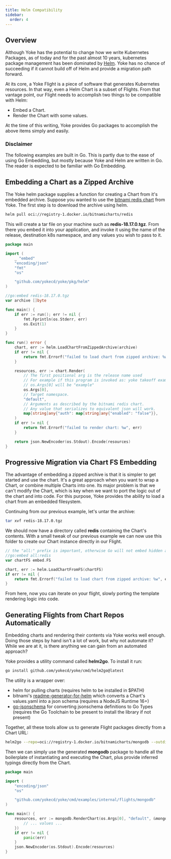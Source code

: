 ```yaml
---
title: Helm Compatibility
sidebar:
  order: 4
---
```


## Overview

Although Yoke has the potential to change how we write Kubernetes Packages, as of today and for the past almost 10 years, kubernetes package management has been dominated by [Helm](https://helm.sh). Yoke has no chance of succeeding if it cannot build off of Helm and provide a migration path forward.

At its core, a Yoke Flight is a piece of software that generates Kubernetes resources. In that way, even a Helm Chart is a subset of Flights. From that vantage point, our Flight needs to accomplish two things to be compatible with Helm:

- Embed a Chart.
- Render the Chart with some values.

At the time of this writing, Yoke provides Go packages to accomplish the above items simply and easily.

### Disclaimer

The following examples are built in Go. This is partly due to the ease of using Go Embedding, but mostly because Yoke and Helm are written in Go. The reader is expected to be familiar with Go Embedding.

## Embedding a Chart as a Zipped Archive

The Yoke helm package supplies a function for creating a Chart from it's embedded archive. Suppose you wanted to use the [bitnami redis chart](oci://registry-1.docker.io/bitnamicharts/redis) from Yoke. The first step is to download the archive using helm.

```bash
helm pull oci://registry-1.docker.io/bitnamicharts/redis
```

This will create a tar file on your machine such as **redis-18.17.0.tgz**. From there you embed it into your application, and invoke it using the name of the release, destination k8s namespace, and any values you wish to pass to it.

```go
package main

import (
	_ "embed"
	"encoding/json"
	"fmt"
	"os"

	"github.com/yokecd/yoke/pkg/helm"
)

//go:embed redis-18.17.0.tgz
var archive []byte

func main() {
	if err := run(); err != nil {
		fmt.Fprintln(os.Stderr, err)
		os.Exit(1)
	}
}

func run() error {
	chart, err := helm.LoadChartFromZippedArchive(archive)
	if err != nil {
		return fmt.Errorf("failed to load chart from zipped archive: %w", err)
	}

	resources, err := chart.Render(
		// The first positional arg is the release name used
		// For example if this program is invoked as: yoke takeoff example ./example.wasm
		// os.Args[0] will be "example"
		os.Args[0],
		// Target namespace.
		"default",
		// Arguments as described by the bitnami redis chart.
		// Any value that serializes to equivalent json will work.
		map[string]any{"auth": map[string]any{"enabled": "false"}},
	)
	if err != nil {
		return fmt.Errorf("failed to render chart: %w", err)
	}

	return json.NewEncoder(os.Stdout).Encode(resources)
}
```

## Progressive Migration via Chart FS Embedding

The advantage of embedding a zipped archive is that it is simpler to get started and use the chart. It's a great approach when you want to wrap a Chart, or combine multiple Charts into one. Its major problem is that we can't modify the Chart, which is key when we want to port the logic out of the chart and into code. For this purpose, Yoke provides the ability to load a chart from an embedded filesystem.

Continuing from our previous example, let's untar the archive:

```bash
tar xvf redis-18.17.0.tgz
```

We should now have a directory called **redis** containing the Chart's contents. With a small tweak of our previous example we can now use this folder to create our Chart instance directly in our Flight.

```go
// the "all:" prefix is important, otherwise Go will not embed hidden and private files
//go:embed all:redis
var chartFS embed.FS
```

```go
chart, err := helm.LoadChartFromFS(chartFS)
if err != nil {
	return fmt.Errorf("failed to load chart from zipped archive: %w", err)
}
```

From here, now you can iterate on your flight, slowly porting the template rendering logic into code.

## Generating Flights from Chart Repos Automatically

Embedding charts and rendering their contents via Yoke works well enough. Doing those steps by hand isn't a lot of work, but why not automate it? While we are at it, is there anything we can gain from an automated approach?

Yoke provides a utility command called **helm2go**. To install it run:

```bash
go install github.com/yokecd/yoke/cmd/helm2go@latest
```

The utility is a wrapper over:

- helm for pulling charts (requires helm to be installed in $PATH)
- bitnami's [readme-generator-for-helm](https://github.com/bitnami/readme-generator-for-helm) which converts a Chart's values.yaml into a json schema (requires a NodeJS Runtime 16+)
- [go-jsonschema](https://github.com/atombender/go-jsonschema) for converting jsonschema definitions to Go Types (requires the Go Toolchain to be present to install the library if not present)

Together, all these tools allow us to generate Flight packages directly from a Chart URL:

```bash
helm2go --repo=oci://registry-1.docker.io/bitnamicharts/mongodb --outdir=flights/mongodb
```

Then we can simply use the generated **mongodb** package to handle all the boilerplate of instantiating and executing the Chart, plus provide inferred typings directly from the Chart.

```go
package main

import (
	"encoding/json"
	"os"

	"github.com/yokecd/yoke/cmd/examples/internal/flights/mongodb"
)

func main() {
	resources, err := mongodb.RenderChart(os.Args[0], "default", &mongodb.Values{
		// ... values ...
	})
	if err != nil {
		panic(err)
	}
	json.NewEncoder(os.Stdout).Encode(resources)
}
```
```` ▋
